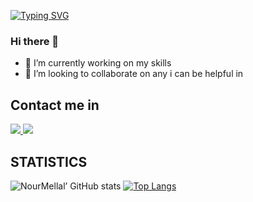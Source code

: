 [![Typing SVG](https://readme-typing-svg.demolab.com?font=Fira+Code&pause=1000&color=11F7ED&width=435&lines=Hi+im+BSM+%F0%9F%91%8B)](https://git.io/typing-svg)
### Hi there 👋

- 🔭 I’m currently working on my skills
- 👯 I’m looking to collaborate on any i can be helpful in

<!--
**NourMellal/NourMellal** is a ✨ _special_ ✨ repository because its `README.md` (this file) appears on your GitHub profile.


Here are some ideas to get you started:

- 🔭 I’m currently working on my skills
- 🌱 I’m currently learning ...
- 👯 I’m looking to collaborate on any i can be helpful in
- 🤔 I’m looking for help with ...
- 💬 Ask me about ...
- 📫 How to reach me: ...
- 😄 Pronouns: ...
- ⚡ Fun fact: ...
-->
## Contact me in
<span align="left">
  <a href="https://www.linkedin.com/in/marouane-bassim-51aaa9237/">
    <img src="https://img.shields.io/badge/LinkedIn-0077B5?style=for-the-badge&logo=linkedin&logoColor=white" />
  </a>
</span>

<span align="left">
  <a href="https://twitter.com/Marouane_Bassim">
    <img src="https://img.shields.io/twitter/follow/Marouane_Bassim" />
  </a>
</span>


## STATISTICS


![NourMellal’ GitHub stats](https://github-readme-stats.vercel.app/api?username=BSM-777&theme=dark&show_icons=true&count_private=true)
[![Top Langs](https://github-readme-stats.vercel.app/api/top-langs/?username=BSM-777&layout=compact&theme=dark)](https://github.com/NourMellal/github-readme-stats)
</br>

